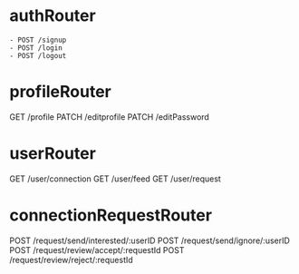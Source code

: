 # authRouter
    - POST /signup
    - POST /login
    - POST /logout

# profileRouter
GET /profile
PATCH /editprofile
PATCH /editPassword

# userRouter
GET /user/connection
GET /user/feed
GET /user/request

# connectionRequestRouter
POST /request/send/interested/:userID
POST /request/send/ignore/:userID
POST /request/review/accept/:requestId
POST /request/review/reject/:requestId

